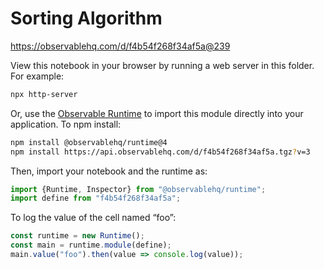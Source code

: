 # Sorting Algorithm

https://observablehq.com/d/f4b54f268f34af5a@239

View this notebook in your browser by running a web server in this folder. For
example:

~~~sh
npx http-server
~~~

Or, use the [Observable Runtime](https://github.com/observablehq/runtime) to
import this module directly into your application. To npm install:

~~~sh
npm install @observablehq/runtime@4
npm install https://api.observablehq.com/d/f4b54f268f34af5a.tgz?v=3
~~~

Then, import your notebook and the runtime as:

~~~js
import {Runtime, Inspector} from "@observablehq/runtime";
import define from "f4b54f268f34af5a";
~~~

To log the value of the cell named “foo”:

~~~js
const runtime = new Runtime();
const main = runtime.module(define);
main.value("foo").then(value => console.log(value));
~~~
